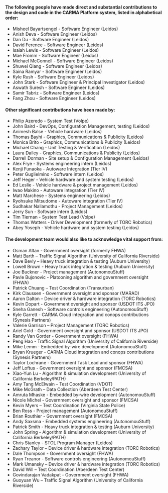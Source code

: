 #### The following people have made direct and substantial contributions to the design and code in the CARMA Platform system, listed in alphabetical order:
* Misheel Bayartsengel - Software Engineer (Leidos)
* Anish Deva - Software Engineer (Leidos)
* Dan Du - Software Engineer (Leidos)
* David Ference - Software Engineer (Leidos)
* Isaiah Lewis - Software Engineer (Leidos)
* Mae Fromm - Software Engineer (Leidos)
* Michael McConnell - Software Engineer (Leidos)
* Shuwei Qiang - Software Engineer (Leidos)
* Saina Ramyar - Software Engineer (Leidos)
* Kyle Rush - Software Engineer (Leidos) 
* John Stark - Software Engineer & Principal Investigator (Leidos)
* Aswath Suresh - Software Engineer (Leidos)
* Samir Tabriz - Software Engineer (Leidos)
* Fang Zhou - Software Engineer (Leidos)

#### Other significant contributions have been made by:
* Philip Azeredo - System Test (Volpe) 
* John Baird - DevOps, Configuration Management, testing (Leidos)
* Animesh Balse - Vehicle hardware (Leidos)
* Thomas Bayhi - Graphics, Communications & Publicity (Leidos)
* Monica Brito - Graphics, Communications & Publicity (Leidos)
* Michael Chang - Unit Testing & Verification (Leidos) 
* Laura Dailey - Graphics, Communications & Publicity (Leidos)
* Darrell Dorman - Site setup & Configuration Management (Leidos) 
* Alex Frye - Systems engineering intern (Leidos)
* Kenji Funaoka - Autoware Integration (Tier IV)
* Peter Guglielmino - Software intern (Leidos)
* Jeff Heger - Vehicle hardware and system testing (Leidos)
* Ed Leslie - Vehicle hardware & project management (Leidos)
* Iwao Makino - Autoware integration (Tier IV)
* Matt Marchese - Systems engineering (Leidos)
* Ryohsuke Mitsudome - Autoware integration (Tier IV)
* Sudhakar Nallamothu - Project Management (Leidos)
* Jerry Sun - Software intern (Leidos)
* Tim Tiernan - System Test Lead (Volpe) 
* Thomas Watters - Driver Development (formerly of TORC Robotics)
* Abey Yoseph - Vehicle hardware and system testing (Leidos)

#### The development team would also like to acknowledge vital support from:
* Osman Altan - Government oversight (formerly FHWA) 
* Matt Barth – Traffic Signal Algorithm (University of California Riverside)
* Dave Bevly – Heavy truck integration & testing (Auburn University)
* Lowell Brown - Heavy truck integration & testing (Auburn University)
* Joe Buckner - Project management (AutonomouStuff)
* Pavle Bujonovic - Platooning algorithm and government oversight (FHWA)
* Patrick Chuang – Test Coordination (Transurban)
* Kirk Claussen - Government oversight and sponsor (MARAD)
* Aaron Dalton – Device driver & hardware integration (TORC Robotics)
* Kevin Dopart - Government oversight and sponsor (USDOT ITS JPO)
* Sneha Ganesh - Software controls engineering (AutonomouStuff)
* Kyle Garrett - CARMA Cloud integration and conops contributions (Synesis Partners)
* Valerie Garrison – Project Management (TORC Robotics)
* Ariel Gold - Government oversight and sponsor (USDOT ITS JPO)
* Randy Van Gorder - Government oversight (FHWA) 
* Peng Hao - Traffic Signal Algorithm (University of California Riverside)
* Mike Lemm - Embedded by-wire development (AutonomouStuff)
* Bryan Krueger - CARMA Cloud integration and conops contributions (Synesis Partners)
* Taylor Lochrane - Government Task Lead and sponsor (FHWA)
* Jeff Loftus - Government oversight and sponsor (FMCSA)
* Xiao-Yun Lu - Algorithm & simulation development (University of California Berkeley/PATH)
* Amy Tang McElwain – Test Coordination (VDOT)
* Mike McGrath – Data Collection (Aberdeen Test Center)
* Amruta Mhaske - Embedded by-wire development (AutonomouStuff)
* Nicole Michel - Government oversight and sponsor (FMCSA)
* Kevin Myers – Test Coordination (Virginia State Police)
* Ben Ross - Project management (AutonomouStuff)
* Brian Routhier - Government oversight (FMCSA)
* Andy Saxsma - Embedded systems engineering (AutonomouStuff)
* Patrick Smith - Heavy truck integration & testing (Auburn University) 
* John Spring - Algorithm & simulation development (University of California Berkeley/PATH)
* Chris Stanley - STOL Program Manager (Leidos) 
* Zachary Taylor – Device driver & hardware integration (TORC Robotics)
* Dale Thompson - Government oversight (FHWA)
* Ryan Treanor - Software controls engineering (AutonomouStuff)
* Mark Umansky – Device driver & hardware integration (TORC Robotics)
* David Will – Test Coordination (Aberdeen Test Center)
* Govindarajan Vadakpat - Government oversight (FHWA) 
* Guoyuan Wu – Traffic Signal Algorithm (University of California Riverside)
